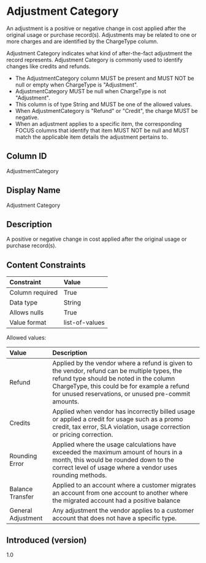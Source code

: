 # Adjustment Category

An adjustment is a positive or negative change in cost applied after the original usage or purchase record(s). Adjustments may be related to one or more charges and are identified by the ChargeType column.

Adjustment Category indicates what kind of after-the-fact adjustment the record represents. Adjustment Category is commonly used to identify changes like credits and refunds.

- The AdjustmentCategory column MUST be present and MUST NOT be null or empty when ChargeType is "Adjustment".
- AdjustmentCategory MUST be null when ChargeType is not "Adjustment". 
- This column is of type String and MUST be one of the allowed values.
- When AdjustmentCategory is "Refund" or "Credit", the charge MUST be negative.
- When an adjustment applies to a specific item, the corresponding FOCUS columns that identify that item MUST NOT be null and MUST match the applicable item details the adjustment pertains to.

## Column ID

AdjustmentCategory

## Display Name

Adjustment Category

## Description

A positive or negative change in cost applied after the original usage or purchase record(s).

## Content Constraints

| Constraint      | Value                                    |
| :-------------- | :--------------------------------------- |
| Column required | True                                     |
| Data type       | String                                   |
| Allows nulls    | True                                     |
| Value format    | list-of-values                           |

Allowed values:

| Value      | Description                                                                                                                                                                   |
|:----------------|:-----------------------------------------------------------------------------------------------------------------------------------------------------------------------------------------------|
| Refund | Applied by the vendor where a refund is given to the vendor, refund can be multiple types, the refund type should be noted in the column ChargeType, this could be for example a refund for unused reservations, or unused pre-commit amounts.
|Credits  | Applied when vendor has incorrectly billed usage or applied a credit for usage such as a promo credit, tax error, SLA violation, usage correction or pricing correction.
| Rounding Error | Applied where the usage calculations have exceeded the maximum amount of hours in a month, this would be rounded down to the correct level of usage where a vendor uses rounding methods.
| Balance Transfer | Applied to an account where a customer migrates an account from one account to another where the migrated account had a positive balance | Applied where an account had a positive balance that was not consumed in the previous month.
| General Adjustment | Any adjustment the vendor applies to a customer account that does not have a specific type.
## Introduced (version)

1.0
